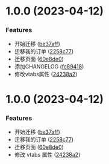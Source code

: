 # 1.0.0 (2023-04-12)


### Features

* 开始迁移 ([be37aff](https://github.com/zhikangfan/lingshiyouxuan_client/commit/be37aff23a116bfd8bb90b7327d6b86e3020ff24))
* 迁移我的订单 ([2258c77](https://github.com/zhikangfan/lingshiyouxuan_client/commit/2258c77f331d871daccdb4bda4a278a692e8bd82))
* 迁移页面 ([60e8de0](https://github.com/zhikangfan/lingshiyouxuan_client/commit/60e8de075f5356fd6f7b19531ec89675dd0625f3))
* 添加CHANGELOG ([fc89418](https://github.com/zhikangfan/lingshiyouxuan_client/commit/fc894184ab26535d2f5c959c18f3dce4ac72d82c))
* 修改vtabs属性 ([24238a2](https://github.com/zhikangfan/lingshiyouxuan_client/commit/24238a20cf9c764f909f5f1466ece340fe835b25))



# 1.0.0 (2023-04-12)

### Features

- 开始迁移 ([be37aff](https://github.com/zhikangfan/lingshiyouxuan_client/commit/be37aff23a116bfd8bb90b7327d6b86e3020ff24))
- 迁移我的订单 ([2258c77](https://github.com/zhikangfan/lingshiyouxuan_client/commit/2258c77f331d871daccdb4bda4a278a692e8bd82))
- 迁移页面 ([60e8de0](https://github.com/zhikangfan/lingshiyouxuan_client/commit/60e8de075f5356fd6f7b19531ec89675dd0625f3))
- 修改 vtabs 属性 ([24238a2](https://github.com/zhikangfan/lingshiyouxuan_client/commit/24238a20cf9c764f909f5f1466ece340fe835b25))
